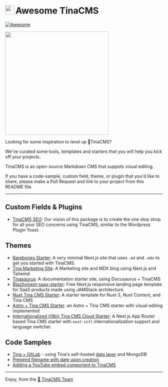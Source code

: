 # <a href="https://tina.io"><img src="tina-icon.png" align="left" width="30"></a> Awesome TinaCMS 

[![Awesome](https://awesome.re/badge-flat.svg)](https://awesome.re)  

<img src="https://mcusercontent.com/1fea337bee20e7270d025ea8a/images/7b5a4174-310d-e73f-1fff-91cab5dccaef.jpg" width="330">

Looking for some inspiration to level up 🦙TinaCMS?

We've curated some tools, templates and starters that you will help you kick off your projects.

TinaCMS is an open-source Markdown CMS that suppots visual editing.

If you have a code-sample, custom field, theme, or plugin that you'd like to share, please make a Pull Request and link to your project from this README file.


---

## Custom Fields & Plugins

* [TinaCMS SEO](https://github.com/pcode-at/tinacms-seo): Our vision of this package is to create the one stop shop for all your SEO concerns using TinaCMS, similar to the Wordpress Plugin Yoast.


## Themes
* [Barebones Starter](https://github.com/tinacms/tina-barebones-starter): A *very* minimal Next.js site that uses `.md` and `.mdx` to get you started with TinaCMS. 
* [Tina Marketing Site](https://github.com/tinacms/tina-cloud-starter): A Marketing site and MDX blog using Next.js and Tailwind
* [Tinasaurus](https://github.com/tinacms/tinasaurus): A documentation starter site, using Docusaurus + TinaCMS
* [Blazity/next-saas-starter](https://github.com/Blazity/next-saas-starter): Free Next.js responsive landing page template for SaaS products made using JAMStack architecture.
* [Nuxt Tina CMS Starter](https://github.com/mmgolden/nuxt-tinacms-starter): A starter template for Nuxt 3, Nuxt Content, and Tina CMS
* [Astro + Tina CMS Starter](https://github.com/klrfl/simple-blog-with-tina): an Astro + Tina CMS starter with visual editing implemented
* [Internationalized (i18n) Tina CMS Cloud Starter](https://github.com/liawagner/tina-cloud-starter-intl): A Next.js App Router based Tina CMS starter with `next-intl` internationalization support and language switcher.


## Code Samples 
* [Tina + GitLab](https://gist.github.com/jakobmeusburger/43f47da2c99c075bba90e8463c845069) - using Tina's self-hosted [data layer](https://github.com/tinacms/tinacms/discussions/3589) and MongoDB
* [Prepend filename with date upon creation](https://gist.github.com/scottgallant/702b50eb2f473c47ce905aa531a106e5#file-config-ts-L8-L15)
* [Adding a YouTube embed component to TinaCMS](https://www.delosian.pro/articles/adding-a-youtube-embed-component-to-tinacms)

---

Enjoy, from the [🦙 TinaCMS Team](https://tina.io)
